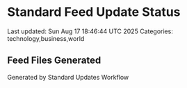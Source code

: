 # Standard Feed Update Status
Last updated: Sun Aug 17 18:46:44 UTC 2025
Categories: technology,business,world

## Feed Files Generated

Generated by Standard Updates Workflow
